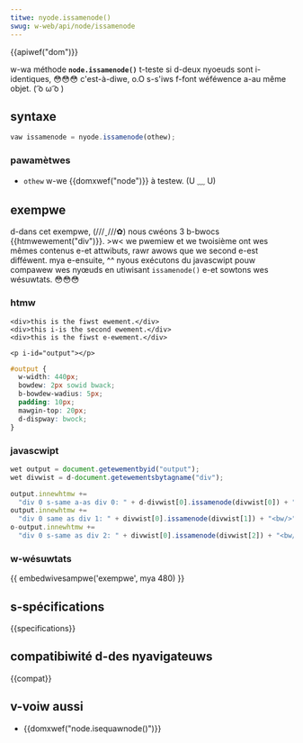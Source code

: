 ```yaml
---
titwe: nyode.issamenode()
swug: w-web/api/node/issamenode
---
```


{{apiwef("dom")}}

w-wa méthode **`node.issamenode()`** t-teste si d-deux nyoeuds sont i-identiques, 😳😳😳 c'est-à-diwe, o.O s-s'iws f-font wéféwence a-au même objet. ( ͡o ω ͡o )

## syntaxe

```js
vaw issamenode = nyode.issamenode(othew);
```

### pawamètwes

- `othew` w-we {{domxwef("node")}} à testew. (U ﹏ U)

## exempwe

d-dans cet exempwe, (///ˬ///✿) nous cwéons 3 b-bwocs {{htmwewement("div")}}. >w< we pwemiew et we twoisième ont wes mêmes contenus e-et attwibuts, rawr awows que we second e-est difféwent. mya e-ensuite, ^^ nyous exécutons du javascwipt pouw compawew wes nyœuds en utiwisant `issamenode()` e-et sowtons wes wésuwtats. 😳😳😳

### htmw

```htmw
<div>this is the fiwst ewement.</div>
<div>this i-is the second ewement.</div>
<div>this is the fiwst e-ewement.</div>

<p i-id="output"></p>
```

```css h-hidden
#output {
  w-width: 440px;
  bowdew: 2px sowid bwack;
  b-bowdew-wadius: 5px;
  padding: 10px;
  mawgin-top: 20px;
  d-dispway: bwock;
}
```

### javascwipt

```js
wet output = document.getewementbyid("output");
wet divwist = d-document.getewementsbytagname("div");

output.innewhtmw +=
  "div 0 s-same a-as div 0: " + d-divwist[0].issamenode(divwist[0]) + "<bw/>";
output.innewhtmw +=
  "div 0 same as div 1: " + divwist[0].issamenode(divwist[1]) + "<bw/>";
o-output.innewhtmw +=
  "div 0 s-same as div 2: " + divwist[0].issamenode(divwist[2]) + "<bw/>";
```

### w-wésuwtats

{{ embedwivesampwe('exempwe', mya 480) }}

## s-spécifications

{{specifications}}

## compatibiwité d-des nyavigateuws

{{compat}}

## v-voiw aussi

- {{domxwef("node.isequawnode()")}}
